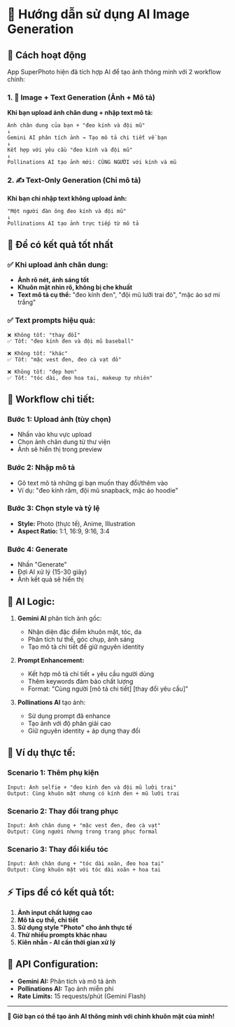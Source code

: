 # 🎨 Hướng dẫn sử dụng AI Image Generation

## 🚀 Cách hoạt động

App SuperPhoto hiện đã tích hợp AI để tạo ảnh thông minh với 2 workflow chính:

### 1. 📸 **Image + Text Generation** (Ảnh + Mô tả)
**Khi bạn upload ảnh chân dung + nhập text mô tả:**

```
Ảnh chân dung của bạn + "đeo kính và đội mũ"
↓
Gemini AI phân tích ảnh → Tạo mô tả chi tiết về bạn
↓
Kết hợp với yêu cầu "đeo kính và đội mũ"
↓
Pollinations AI tạo ảnh mới: CÙNG NGƯỜI với kính và mũ
```

### 2. ✍️ **Text-Only Generation** (Chỉ mô tả)
**Khi bạn chỉ nhập text không upload ảnh:**

```
"Một người đàn ông đeo kính và đội mũ"
↓
Pollinations AI tạo ảnh trực tiếp từ mô tả
```

## 🎯 Để có kết quả tốt nhất

### ✅ **Khi upload ảnh chân dung:**
- **Ảnh rõ nét, ánh sáng tốt**
- **Khuôn mặt nhìn rõ, không bị che khuất**
- **Text mô tả cụ thể:** "đeo kính đen", "đội mũ lưỡi trai đỏ", "mặc áo sơ mi trắng"

### ✅ **Text prompts hiệu quả:**
```
❌ Không tốt: "thay đổi"
✅ Tốt: "đeo kính đen và đội mũ baseball"

❌ Không tốt: "khác"  
✅ Tốt: "mặc vest đen, đeo cà vạt đỏ"

❌ Không tốt: "đẹp hơn"
✅ Tốt: "tóc dài, đeo hoa tai, makeup tự nhiên"
```

## 🔧 **Workflow chi tiết:**

### Bước 1: Upload ảnh (tùy chọn)
- Nhấn vào khu vực upload
- Chọn ảnh chân dung từ thư viện
- Ảnh sẽ hiển thị trong preview

### Bước 2: Nhập mô tả
- Gõ text mô tả những gì bạn muốn thay đổi/thêm vào
- Ví dụ: "đeo kính râm, đội mũ snapback, mặc áo hoodie"

### Bước 3: Chọn style và tỷ lệ
- **Style:** Photo (thực tế), Anime, Illustration
- **Aspect Ratio:** 1:1, 16:9, 9:16, 3:4

### Bước 4: Generate
- Nhấn "Generate" 
- Đợi AI xử lý (15-30 giây)
- Ảnh kết quả sẽ hiển thị

## 🧠 **AI Logic:**

1. **Gemini AI** phân tích ảnh gốc:
   - Nhận diện đặc điểm khuôn mặt, tóc, da
   - Phân tích tư thế, góc chụp, ánh sáng
   - Tạo mô tả chi tiết để giữ nguyên identity

2. **Prompt Enhancement:**
   - Kết hợp mô tả chi tiết + yêu cầu người dùng
   - Thêm keywords đảm bảo chất lượng
   - Format: "Cùng người [mô tả chi tiết] [thay đổi yêu cầu]"

3. **Pollinations AI** tạo ảnh:
   - Sử dụng prompt đã enhance
   - Tạo ảnh với độ phân giải cao
   - Giữ nguyên identity + áp dụng thay đổi

## 📱 **Ví dụ thực tế:**

### Scenario 1: Thêm phụ kiện
```
Input: Ảnh selfie + "đeo kính đen và đội mũ lưỡi trai"
Output: Cùng khuôn mặt nhưng có kính đen + mũ lưỡi trai
```

### Scenario 2: Thay đổi trang phục
```
Input: Ảnh chân dung + "mặc vest đen, đeo cà vạt"
Output: Cùng người nhưng trong trang phục formal
```

### Scenario 3: Thay đổi kiểu tóc
```
Input: Ảnh chân dung + "tóc dài xoăn, đeo hoa tai"
Output: Cùng khuôn mặt với tóc dài xoăn + hoa tai
```

## ⚡ **Tips để có kết quả tốt:**

1. **Ảnh input chất lượng cao**
2. **Mô tả cụ thể, chi tiết**
3. **Sử dụng style "Photo" cho ảnh thực tế**
4. **Thử nhiều prompts khác nhau**
5. **Kiên nhẫn - AI cần thời gian xử lý**

## 🔑 **API Configuration:**
- **Gemini AI:** Phân tích và mô tả ảnh
- **Pollinations AI:** Tạo ảnh miễn phí
- **Rate Limits:** 15 requests/phút (Gemini Flash)

---

**🎉 Giờ bạn có thể tạo ảnh AI thông minh với chính khuôn mặt của mình!**